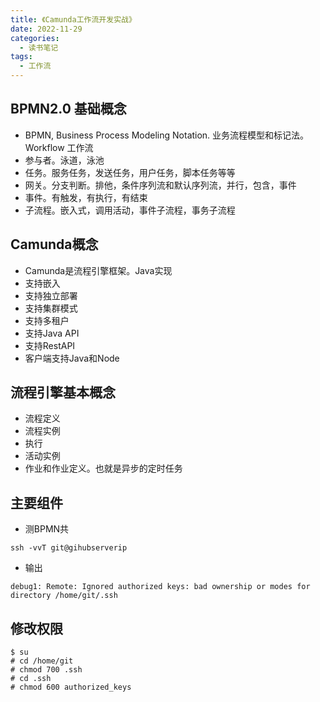 ```yaml
---
title: 《Camunda工作流开发实战》
date: 2022-11-29
categories:
  - 读书笔记
tags:
  - 工作流
---
```


## BPMN2.0 基础概念
* BPMN, Business Process Modeling Notation. 业务流程模型和标记法。Workflow 工作流
* 参与者。泳道，泳池
* 任务。服务任务，发送任务，用户任务，脚本任务等等
* 网关。分支判断。排他，条件序列流和默认序列流，并行，包含，事件
* 事件。有触发，有执行，有结束
* 子流程。嵌入式，调用活动，事件子流程，事务子流程

## Camunda概念
* Camunda是流程引擎框架。Java实现
* 支持嵌入
* 支持独立部署
* 支持集群模式
* 支持多租户
* 支持Java API
* 支持RestAPI
* 客户端支持Java和Node

## 流程引擎基本概念
* 流程定义
* 流程实例
* 执行
* 活动实例
* 作业和作业定义。也就是异步的定时任务

## 主要组件
* 测BPMN共
```shell
ssh -vvT git@gihubserverip
```

* 输出
```shell
debug1: Remote: Ignored authorized keys: bad ownership or modes for directory /home/git/.ssh  
```

## 修改权限
```shell
$ su
# cd /home/git
# chmod 700 .ssh
# cd .ssh
# chmod 600 authorized_keys
```
